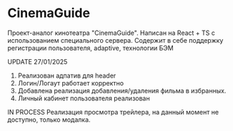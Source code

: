 # CinemaGuide
Проект-аналог кинотеатра "CinemaGuide". Написан на React + TS с использованием специального сервера. Содержит в себе поддержку регистрации пользователя, adaptive, технологии БЭМ

UPDATE 27/01/2025
1) Реализован адпатив для header
2) Логин/Логаут работает корректно
3) Добавлена реализация добавления/удаления фильма в избранных.
4) Личный кабинет пользователя реализован

IN PROCESS
Реализация просмотра трейлера, на данный момент не доступно, только модалка.
